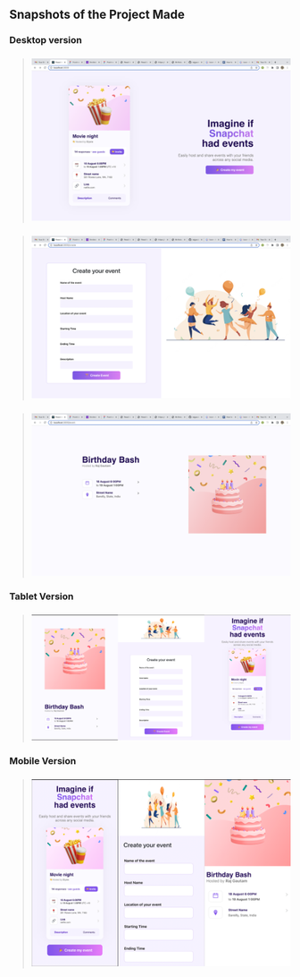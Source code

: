 ## Snapshots of the Project Made

### Desktop version

> ### ![HomePage](protoypes/image1.png)

> ### ![CreateEventPage](protoypes/image2.png)

> ### ![EventPage](protoypes/image3.png)

### Tablet Version

> ### ![hey](protoypes/image6.png)

### Mobile Version

> ### ![hello](protoypes/image9.png)
